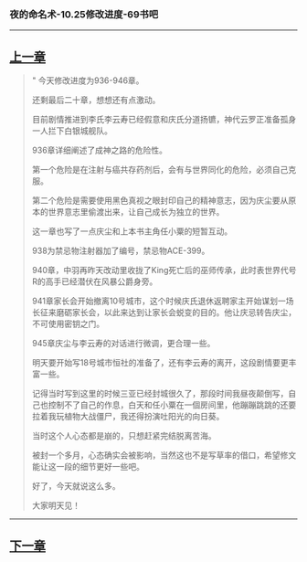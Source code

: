 ### 夜的命名术-10.25修改进度-69书吧

--------
[上一章](./7eff4b1c9ed0b14809f2d596370918a9.md)
--------


>
>
>
>"
>今天修改进度为936-946章。
>
>还剩最后二十章，想想还有点激动。
>
>目前剧情推进到李氏李云寿已经假意和庆氏分道扬镳，神代云罗正准备孤身一人拦下白银城舰队。
>
>936章详细阐述了成神之路的危险性。
>
>第一个危险是在注射与癌共存药剂后，会有与世界同化的危险，必须自己克服。
>
>第二个危险是需要使用黑色真视之眼封印自己的精神意志，因为庆尘要从原本的世界意志里偷渡出来，让自己成长为独立的世界。
>
>这一章也写了一点庆尘和上本书主角任小粟的短暂互动。
>
>938为禁忌物注射器加了编号，禁忌物ACE-399。
>
>940章，中羽再昨天改动里收拢了King死亡后的巫师传承，此时表世界代号R的高手已经潜伏在风暴公爵身旁。
>
>941章家长会开始撤离10号城市，这个时候庆氏退休返聘家主开始谋划一场长征来磨砺家长会，以此来达到让家长会蜕变的目的。他让庆忌转告庆尘，不可使用密钥之门。
>
>945章庆尘与李云寿的对话进行微调，更合理一些。
>
>明天要开始写18号城市恒社的准备了，还有李云寿的离开，这段剧情要更丰富一些。
>
>记得当时写到这里的时候三亚已经封城很久了，那段时间我昼夜颠倒写，自己也控制不了自己的作息，白天和任小粟在一個房间里，他蹦蹦跳跳的还要拉着我玩植物大战僵尸，我还得扮演吐阳光的向日葵。
>
>当时这个人心态都是崩的，只想赶紧完结脱离苦海。
>
>被封一个多月，心态确实会被影响，当然这也不是写草率的借口，希望修文能让这一段的细节更好一些吧。
>
>好了，今天就说这么多。
>
>大家明天见！
>
>

--------
[下一章](./5ff3eb276c08a8368df9f715b620d116.md)
--------
